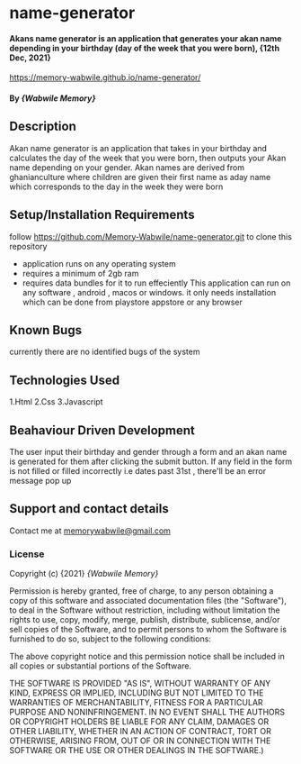 # name-generator
#### Akans name generator is an application that generates your akan name depending in your birthday (day of the week that you were born), {12th Dec, 2021}
https://memory-wabwile.github.io/name-generator/
#### By *{Wabwile Memory}*
## Description
 Akan name generator is an application that takes in your birthday and calculates the day of the week that you were born, then outputs your Akan name depending on your gender. Akan names are derived from ghanianculture where children are given their first name as aday name which corresponds to the day in the week they were born 
## Setup/Installation Requirements
 follow https://github.com/Memory-Wabwile/name-generator.git to clone this repository
* application runs on any operating system
* requires a minimum of 2gb ram
* requires data bundles for it to run effeciently
 This application can run on any software , android , macos or windows. it only needs installation which can be done from playstore appstore or any browser
## Known Bugs
currently there are no identified bugs of the system 
## Technologies Used
1.Html
2.Css
3.Javascript
## Beahaviour Driven Development
The user input their birthday and gender through a form and an akan name is generated for them after clicking the submit button. 
If any field in the form is not filled or filled incorrectly i.e dates past 31st ,  there'll be an error message pop up
## Support and contact details
Contact me at memorywabwile@gmail.com
### License
Copyright (c) {2021} *{Wabwile Memory}*

Permission is hereby granted, free of charge, to any person obtaining a copy
of this software and associated documentation files (the "Software"), to deal
in the Software without restriction, including without limitation the rights
to use, copy, modify, merge, publish, distribute, sublicense, and/or sell
copies of the Software, and to permit persons to whom the Software is
furnished to do so, subject to the following conditions:

The above copyright notice and this permission notice shall be included in all
copies or substantial portions of the Software.

THE SOFTWARE IS PROVIDED "AS IS", WITHOUT WARRANTY OF ANY KIND, EXPRESS OR
IMPLIED, INCLUDING BUT NOT LIMITED TO THE WARRANTIES OF MERCHANTABILITY,
FITNESS FOR A PARTICULAR PURPOSE AND NONINFRINGEMENT. IN NO EVENT SHALL THE
AUTHORS OR COPYRIGHT HOLDERS BE LIABLE FOR ANY CLAIM, DAMAGES OR OTHER
LIABILITY, WHETHER IN AN ACTION OF CONTRACT, TORT OR OTHERWISE, ARISING FROM,
OUT OF OR IN CONNECTION WITH THE SOFTWARE OR THE USE OR OTHER DEALINGS IN THE
SOFTWARE.)
